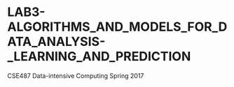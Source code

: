 # LAB3-ALGORITHMS_AND_MODELS_FOR_DATA_ANALYSIS-_LEARNING_AND_PREDICTION
CSE487 Data-intensive Computing Spring 2017

